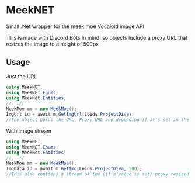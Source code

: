# MeekNET
Small .Net wrapper for the meek.moe Vocaloid image API

This is made with Discord Bots in mind, so objects include a proxy URL that resizes the image to a height of 500px

## Usage

Just the URL
```cs
using MeekNET;
using MeeKNET.Enums;
using MeekNet.Entities;
//...//
MeekMoe mm = new MeekMoe();
ImgUrl iu = await m.GetImgUrl(Loids.ProjectDiva);
//The object holds the URL, Proxy URL and depending if it's set in the API DB, a creator message 
```

With image stream
```cs
using MeekNET;
using MeeKNET.Enums;
using MeekNet.Entities;
//...//
MeekMoe mm = new MeekMoe();
ImgData id = await m.GetImg(Loids.ProjectDiva, 500);
//This also contains a stream of the (if a value is set) proxy resized image and the filetype (for example "jpeg" or "png")
```
